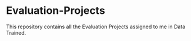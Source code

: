 # Evaluation-Projects
This repository contains all the Evaluation Projects assigned to me in Data Trained.

